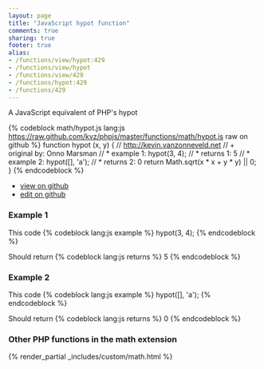 ```yaml
---
layout: page
title: "JavaScript hypot function"
comments: true
sharing: true
footer: true
alias:
- /functions/view/hypot:429
- /functions/view/hypot
- /functions/view/429
- /functions/hypot:429
- /functions/429
---
```

<!-- Generated by Rakefile:build -->
A JavaScript equivalent of PHP's hypot

{% codeblock math/hypot.js lang:js https://raw.github.com/kvz/phpjs/master/functions/math/hypot.js raw on github %}
function hypot (x, y) {
  // http://kevin.vanzonneveld.net
  // +   original by: Onno Marsman
  // *     example 1: hypot(3, 4);
  // *     returns 1: 5
  // *     example 2: hypot([], 'a');
  // *     returns 2: 0
  return Math.sqrt(x * x + y * y) || 0;
}
{% endcodeblock %}

 - [view on github](https://github.com/kvz/phpjs/blob/master/functions/math/hypot.js)
 - [edit on github](https://github.com/kvz/phpjs/edit/master/functions/math/hypot.js)

### Example 1
This code
{% codeblock lang:js example %}
hypot(3, 4);
{% endcodeblock %}

Should return
{% codeblock lang:js returns %}
5
{% endcodeblock %}

### Example 2
This code
{% codeblock lang:js example %}
hypot([], 'a');
{% endcodeblock %}

Should return
{% codeblock lang:js returns %}
0
{% endcodeblock %}


### Other PHP functions in the math extension
{% render_partial _includes/custom/math.html %}

